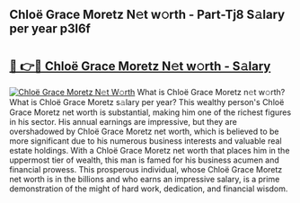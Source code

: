 ## Chloë Grace Moretz N𝚎t w𝚘rth - Part-Tj8 S𝚊lary per year p3l6f

# <h2><a href="http://gc01ykr.nevu.top/?p=Chlo%c3%ab+Grace+Moretz">🔗 👉🔴 Chloë Grace Moretz N𝚎t w𝚘rth - S𝚊lary</a></h2>

[![Chloë Grace Moretz N𝚎t W𝚘rth](https://i.imgur.com/Oavwk0R.jpeg)](http://gc01ykr.nevu.top/?p=Chlo%c3%ab+Grace+Moretz)
What is Chloë Grace Moretz n𝚎t w𝚘rth? What is Chloë Grace Moretz s𝚊lary per year?
This wealthy person's Chloë Grace Moretz net worth is substantial, making him one of the richest figures in his sector. His annual earnings are impressive, but they are overshadowed by Chloë Grace Moretz net worth, which is believed to be more significant due to his numerous business interests and valuable real estate holdings. With a Chloë Grace Moretz net worth that places him in the uppermost tier of wealth, this man is famed for his business acumen and financial prowess. This prosperous individual, whose Chloë Grace Moretz net worth is in the billions and who earns an impressive salary, is a prime demonstration of the might of hard work, dedication, and financial wisdom.
